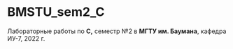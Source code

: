 # BMSTU_sem2_C
Лабораторные работы по __C,__ семестр №2 в __МГТУ им. Баумана__, кафедра ИУ-7, 2022 г.
